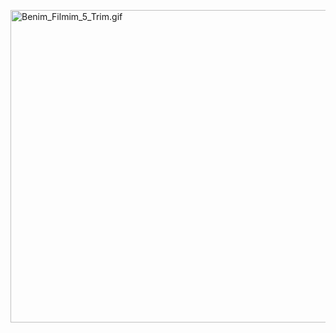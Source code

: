
<a href="https://www.youtube.com/watch?v=vMrU4OWiDpY"><img width="800" height="500"  src="https://s8.gifyu.com/images/Benim_Filmim_5_Trim.gif" alt="Benim_Filmim_5_Trim.gif" border="0" /></a>
